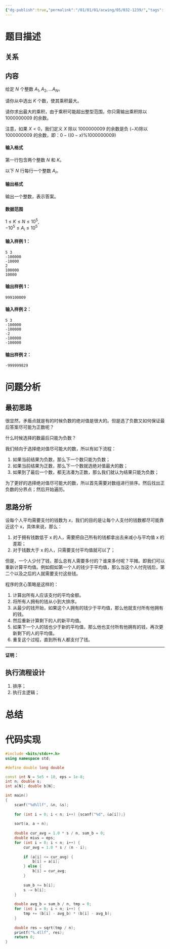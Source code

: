 ```yaml
---
{"dg-publish":true,"permalink":"/01/01/01/acwing/05/032-1239/","tags":["blog"]}
---
```



# 题目描述
## 关系

## 内容
给定 $N$ 个整数 $A_1, A_2, … A_N$。

请你从中选出 $K$ 个数，使其乘积最大。

请你求出最大的乘积，由于乘积可能超出整型范围，你只需输出乘积除以 $1000000009$ 的余数。

注意，如果 $X<0$，我们定义 $X$ 除以 $1000000009$ 的余数是负 ($-X$)除以 $1000000009$ 的余数，即：$0-((0-x) \% 1000000009)$

#### 输入格式

第一行包含两个整数 $N$ 和 $K$。

以下 $N$ 行每行一个整数 $A_i$。

#### 输出格式

输出一个整数，表示答案。

#### 数据范围

$1 \le K \le N \le 10^5$,  
$-10^5 \le A_i \le 10^5$

#### 输入样例 1：

```
5 3
-100000
-10000
2
100000
10000
```

#### 输出样例 1：

```
999100009
```

#### 输入样例 2：

```
5 3
-100000
-100000
-2
-100000
-100000
```

#### 输出样例 2：

```
-999999829
```
# 问题分析
## 最初思路
很显然，矛盾点就是有的时候负数的绝对值是很大的。但是选了负数又如何保证最后答案尽可能为正数呢？

什么时候选择的数最后只能为负数？

我们倾向于选择绝对值尽可能大的数，所以有如下流程：
 1. 如果当前结果为负数，那么下一个数只能为负数；
 2. 如果当前结果为正数，那么下一个数就选绝对值最大的数；
 3. 如果到了最后一个数，都无法凑为正数，那么我们就认为结果只能为负数；

为了更好的选择绝对值尽可能大的数，所以首先需要对数组进行排序。然后找出正负数的分界点；然后开始遍历。
## 思路分析

设每个人平均需要支付的钱数为 $\displaystyle x$，我们的目的是让每个人支付的钱数都尽可能靠近这个 x，具体来说，那么：
 1. 对于拥有钱数低于 x 的人，需要把自己所有的钱都拿出去来减小与平均值 x 的差距；
 2. 对于钱数大于 x 的人，只需要支付平均值就可以了；

但是，一个人少付了钱，那么总有人需要多付的？谁来多付呢？平摊。即我们可以重新计算平均值。例如假如第一个人的钱少于平均值，那么当这个人付完钱后，第二个以及之后的人就需要支付这些钱。

程序的贪心策略是这样的：
1. 计算出所有人应该支付的平均金额。
2. 将所有人拥有的钱从小到大排序。
3. 从最少的钱开始，如果这个人拥有的钱少于平均值，那么他就支付所有他拥有的钱。
4. 然后重新计算剩下的人的新平均值。
5. 如果下一个人的钱也少于新的平均值，那么他也支付所有他拥有的钱，再次更新剩下的人的平均值。
6. 重复这个过程，直到所有人都支付了钱。

***
**证明：**



## 执行流程设计
1. 排序；
2. 执行主逻辑；
# 总结

# 代码实现
```c++
#include <bits/stdc++.h>
using namespace std;

#define double long double

const int N = 5e5 + 10, eps = 1e-8;
int n; double s;
int a[N]; double b[N];

int main()
{
    scanf("%d%llf", &n, &s);
    
    for (int i = 0; i < n; i++) {scanf("%d", &a[i]);}
    
    sort(a, a + n);
    
    double cur_avg = 1.0 * s / n, sum_b = 0; 
    double mius = eps;
    for (int i = 0; i < n; i++) {
        cur_avg = 1.0 * s / (n - i);
        
        if (a[i] <= cur_avg) {
            b[i] = a[i];
        } else {
            b[i] = cur_avg;
        }
        
        sum_b += b[i];
        s -= b[i];
    }
    
    double avg_b = sum_b / n, tmp = 0;
    for (int i = 0; i < n; i++) {
        tmp += (b[i] - avg_b) * (b[i] - avg_b);
    }
    
    double res = sqrt(tmp / n);
    printf("%.4llf", res);
    return 0;
}
```